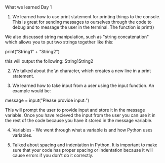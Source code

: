 What we learned Day 1

1. We learned how to use print statement for printing things to the console. This is great for sending messages to ourselves through the code to debug and to message the user in the terminal. The function is print() 

We also discussed string manipulation, such as "string concatenation" which allows you to put two strings together like this:

print("String1" + "String2")

this will output the following: String1String2


2. We talked about the \n character, which creates a new line in a print statement.

3. We learned how to take input from a user using the input function. An example would be: 

message = input("Please provide input:")

This will prompt the user to provide input and store it in the message variable. Once you have recieved the input from the user you can use it in the rest of the code because you have it stored in the message variable. 

4. Variables - We went through what a variable is and how Python uses variables. 

5. Talked about spacing and indentation in Python. It is important to make sure that your code has proper spacing or indentation because it will cause errors if you don't do it correctly. 



